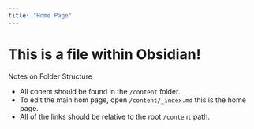 ```yaml
---
title: "Home Page"
---
```

# This is a file within Obsidian!

Notes on Folder Structure
- All conent should be found in the `/content` folder.
- To edit the main hom page, open `/content/_index.md` this is the home page. 
- All of the links should be relative to the root `/content` path.